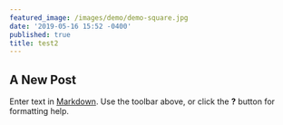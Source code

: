 ```yaml
---
featured_image: /images/demo/demo-square.jpg
date: '2019-05-16 15:52 -0400'
published: true
title: test2
---
```

## A New Post

Enter text in [Markdown](http://daringfireball.net/projects/markdown/). Use the toolbar above, or click the **?** button for formatting help.
